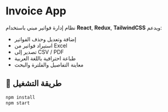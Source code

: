 # Invoice App

نظام إدارة فواتير مبني باستخدام **React**, **Redux**, **TailwindCSS** ويدعم:
- إضافة وتعديل وحذف الفواتير
- استيراد فواتير من Excel
- تصدير إلى CSV / PDF
- طباعة احترافية باللغة العربية
- معاينة التفاصيل والفلترة والبحث

## 🚀 طريقة التشغيل

```bash
npm install
npm start
